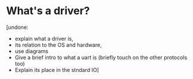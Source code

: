 # What's a driver?

[undone:
 - explain what a driver is, 
 - its relation to the OS and hardware, 
 - use diagrams
 - Give a brief intro to what a uart is (briefly touch on the other protocols too)
 - Explain its place in the stndard IO]
